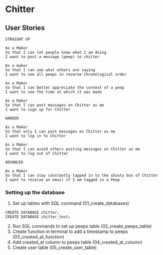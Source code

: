 # Chitter 

## User Stories 

```
STRAIGHT UP

As a Maker
So that I can let people know what I am doing  
I want to post a message (peep) to chitter

As a maker
So that I can see what others are saying  
I want to see all peeps in reverse chronological order

As a Maker
So that I can better appreciate the context of a peep
I want to see the time at which it was made

As a Maker
So that I can post messages on Chitter as me
I want to sign up for Chitter

HARDER

As a Maker
So that only I can post messages on Chitter as me
I want to log in to Chitter

As a Maker
So that I can avoid others posting messages on Chitter as me
I want to log out of Chitter

ADVANCED

As a Maker
So that I can stay constantly tapped in to the shouty box of Chitter
I want to receive an email if I am tagged in a Peep
```

### Setting up the database

1. Set up tables with SQL command (01_create_databases)
```
CREATE DATABASE chitter;
CREATE DATABASE chitter_test;
```

2. Run SQL commands to set up peeps table (02_create_peeps_table)
3. Create function in terminal to add a timestamp to peeps (03_created_at_function)
4. Add created_at column to peeps table (04_created_at_column)
5. Create user table (05_create_user_table)